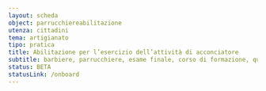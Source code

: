 ```yaml
---
layout: scheda
object: parrucchiereabilitazione
utenza: cittadini
tema: artigianato
tipo: pratica
title: Abilitazione per l’esercizio dell’attività di acconciatore
subtitle: barbiere, parrucchiere, esame finale, corso di formazione, qualifica, attestato
status: BETA
statusLink: /onboard
---
```

